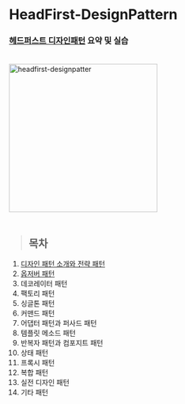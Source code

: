 # HeadFirst-DesignPattern
### [헤드퍼스트 디자인패턴](http://www.yes24.com/Product/Goods/108192370) 요약 및 실습 <br><br>

<img width="300" alt="headfirst-designpatter" src="https://github.com/ro-el-c/HeadFirst-DesignPattern/assets/96233738/b09190ca-87ab-4d49-b051-afe70a650665">
<br><br>

> ## 목차
1. [디자인 패턴 소개와 전략 패턴](https://github.com/ro-el-c/HeadFirst-DesignPattern/tree/main/ch1_StrategyPattern)
2. [옵저버 패턴](https://github.com/ro-el-c/HeadFirst-DesignPattern/tree/main/ch2_ObserverPattern)
3. 데코레이터 패턴
4. 팩토리 패턴
5. 싱글톤 패턴
6. 커맨드 패턴
7. 어댑터 패턴과 퍼사드 패턴
8. 템플릿 메소드 패턴
9. 반복자 패턴과 컴포지트 패턴
10. 상태 패턴
11. 프록시 패턴
12. 복합 패턴
13. 실전 디자인 패턴
14. 기타 패턴
